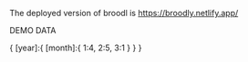 The deployed version of broodl is https://broodly.netlify.app/



DEMO DATA

{
    [year]:{
        [month]:{
            1:4,
            2:5,
            3:1
        }
    }
}

